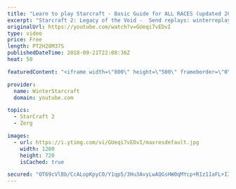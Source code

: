 ```yaml
---
title: "Learn to play Starcraft - Basic Guide for ALL RACES (updated 2017) #2"
excerpt: "Starcraft 2: Legacy of the Void -  Send replays: winterreplays@gmail.com ( -- Watch live at https://www.twitch.tv/wintergaming"
originalUrl: https://youtube.com/watch?v=GUeqi7vEDvI
type: video
price: Free
length: PT2H28M37S
publishedDateTime: 2018-09-21T22:08:36Z
heat: 50

featuredContent: "<iframe width=\"800\" height=\"500\" frameborder=\"0\" src=\"https://www.youtube.com/embed/GUeqi7vEDvI\" allow=\"accelerometer; autoplay; encrypted-media; gyroscope; picture-in-picture\" allowfullscreen></iframe>"

provider:
  name: WinterStarcraft
  domain: youtube.com

topics:
  - StarCraft 2
  - Zerg

images:
  - url: https://i.ytimg.com/vi/GUeqi7vEDvI/maxresdefault.jpg
    width: 1280
    height: 720
    isCached: true

secured: "OT69cVlBb/CcALopKpyC0/Y1qp5/3Hu3AvyLwAQGsHW0qMYcp+R1z11aFL+I3rGOSOn0Q7cmE+agw/efp8TjywAt4AAeYg2gIqVxvOnr9IKPGcmDy7VwKICddxqt+1KWLNi5uhYO4Lkc45x34vMvPzlC1uL/KQaI5fnFQ+4i75BAy+hiDzEmTlkFf3f76K5e9SFCsoffb15pOSb2O3UXCpVl+9VYHP+OZaeUg+xBW6MjtvYEsVp8pB69SGdDGGb+NhtO/Itp2gmXB+V1tNCdPzSNQBEak2vH5zXd6jrzmapxCdGkZItC2K6cwRlMgrG2MIygH21nBzLkFxYHN254y9OzFJa8y/lLrjHc7eNZD4al814vF0DDY6dIShQDv7sgVfAOSL08xzWc8NFdq0kxUtC+pzNNwCmnfWC2BpqJcFg=;s03k0xvPMK44K6NeUY6Quw=="
---
```


